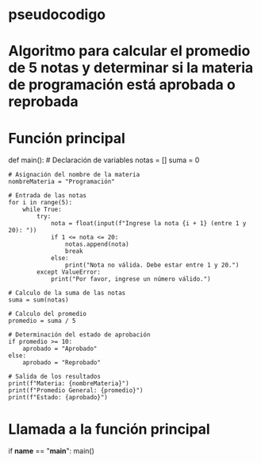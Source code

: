 # pseudocodigo
# Algoritmo para calcular el promedio de 5 notas y determinar si la materia de programación está aprobada o reprobada

# Función principal
def main():
    # Declaración de variables
    notas = []
    suma = 0

    # Asignación del nombre de la materia
    nombreMateria = "Programación"

    # Entrada de las notas
    for i in range(5):
        while True:
            try:
                nota = float(input(f"Ingrese la nota {i + 1} (entre 1 y 20): "))
                if 1 <= nota <= 20:
                    notas.append(nota)
                    break
                else:
                    print("Nota no válida. Debe estar entre 1 y 20.")
            except ValueError:
                print("Por favor, ingrese un número válido.")

    # Calculo de la suma de las notas
    suma = sum(notas)

    # Calculo del promedio
    promedio = suma / 5

    # Determinación del estado de aprobación
    if promedio >= 10:
        aprobado = "Aprobado"
    else:
        aprobado = "Reprobado"

    # Salida de los resultados
    print(f"Materia: {nombreMateria}")
    print(f"Promedio General: {promedio}")
    print(f"Estado: {aprobado}")

# Llamada a la función principal
if __name__ == "__main__":
    main()
